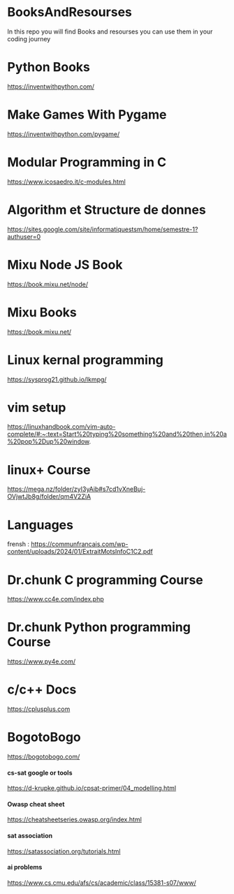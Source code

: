 # BooksAndResourses
In this repo you will find Books and resourses you can use them in your coding journey
# Python Books 
https://inventwithpython.com/
# Make Games With Pygame
https://inventwithpython.com/pygame/
# Modular Programming in C
https://www.icosaedro.it/c-modules.html
# Algorithm et Structure de donnes
https://sites.google.com/site/informatiquestsm/home/semestre-1?authuser=0
# Mixu Node JS Book
https://book.mixu.net/node/
# Mixu Books
https://book.mixu.net/
# Linux kernal programming
https://sysprog21.github.io/lkmpg/
# vim setup
https://linuxhandbook.com/vim-auto-complete/#:~:text=Start%20typing%20something%20and%20then,in%20a%20pop%2Dup%20window.
# linux+ Course
https://mega.nz/folder/zyI3yAib#s7cd1vXneBuj-OVjwtJb8g/folder/qm4V2ZiA
# Languages
frensh : https://communfrancais.com/wp-content/uploads/2024/01/ExtraitMotsInfoC1C2.pdf
# Dr.chunk C programming Course
https://www.cc4e.com/index.php 
# Dr.chunk Python programming Course
https://www.py4e.com/
# c/c++ Docs
https://cplusplus.com
# BogotoBogo
https://bogotobogo.com/
#### cs-sat google or tools
https://d-krupke.github.io/cpsat-primer/04_modelling.html
#### Owasp cheat sheet
https://cheatsheetseries.owasp.org/index.html
#### sat association
https://satassociation.org/tutorials.html
#### ai problems
https://www.cs.cmu.edu/afs/cs/academic/class/15381-s07/www/

